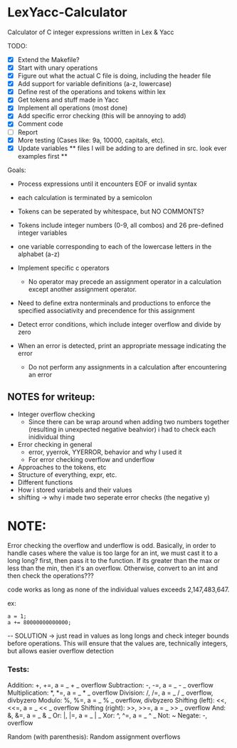 # LexYacc-Calculator
Calculator of C integer expressions written in Lex &amp; Yacc

TODO: 
- [x] Extend the Makefile? 
- [x] Start with unary operations
- [x] Figure out what the actual C file is doing, including the header file
- [x] Add support for variable definitions (a-z, lowercase)
- [x] Define rest of the operations and tokens within lex
- [x] Get tokens and stuff made in Yacc
- [x] Implement all operations (most done) 
- [x] Add specific error checking (this will be annoying to add)
- [x] Comment code 
- [ ] Report
- [x] More testing (Cases like: 9a, 10000, capitals, etc).
- [x] Update variables
** files I will be adding to are defined in src. look ever examples first ** 

Goals: 
- Process expressions until it encounters EOF or invalid syntax
- each calculation is terminated by a semicolon 
- Tokens can be seperated by whitespace, but NO COMMONTS? 
- Tokens include integer numbers (0-9, all combos) and 26 pre-defined integer variables
- one variable corresponding to each of the lowercase letters in the alphabet (a-z) 
- Implement specific c operators
    - No operator may precede an assignment operator in a calculation except another assignment operator. 

- Need to define extra nonterminals and productions to enforce the specified associativity and precendence for this assignment 
- Detect error conditions, which include integer overflow and divide by zero 
- When an error is detected, print an appropriate message indicating the error
    - Do not perform any assignments in a calculation after encountering an error 

## NOTES for writeup:
- Integer overflow checking
  - Since there can be wrap around when adding two numbers together (resulting in unexpected negative beahvior) i had to check each inidividual thing
- Error checking in general
  - error, yyerrok, YYERROR, behavior and why I used it   
  - For error checking overflow and underflow 
- Approaches to the tokens, etc 
- Structure of everything, expr, etc. 
- Different functions
- How i stored variabels and their values
- shifting -> why i made two seperate error checks (the negative y) 

# NOTE: 
Error checking the overflow and underflow is odd. Basically, in order to handle cases where the value is too large for an int, we must cast it to a long long? first, then pass it to the function. If its greater than the max or less than the min, then it's an overflow. Otherwise, convert to an int and then check the operations???

code works as long as none of the individual values exceeds 2,147,483,647.

ex: 
```
a = 1; 
a += 80000000000000;
```


-- SOLUTION -> just read in values as long longs and check integer bounds before operations. This will ensure that the values are, technically integers, but allows easier overflow detection


### Tests: 
Addition:           +, +=, a = _ + _ overflow
Subtraction:        -, -=, a = _ - _ overflow
Multiplication:     *, *=, a = _ * _ overflow
Division:           /, /=, a = _ / _ overflow, divbyzero
Modulo:             %, %=, a = _ % _ overflow, divbyzero
Shifting (left):    <<, <<=, a = _ << _ overflow
Shifting (right):   >>, >>=, a = _ >> _ overflow 
And:                &, &=, a = _ & _ 
Or:                 |, |=, a = _ | _
Xor:                ^, ^=, a = _ ^ _
Not:                ~
Negate:             -, overflow

Random (with parenthesis): 
Random assignment overflows
